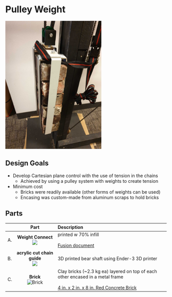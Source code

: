 # Pulley Weight
<img src="https://github.com/UniKlo/PaintBot/blob/master/img_gif/pulley%20weights.jpg" height="400px"/>

## Design Goals
* Develop Cartesian plane control with the use of tension in the chains
  * Achieved by using a pulley system with weights to create tension
* Minimum cost
  * Bricks were readily available (other forms of weights can be used)
  * Encasing was custom-made from aluminum scraps to hold bricks

## Parts
| | Part | Description |
|:-| :--:| :--- |
A. | **Weight Connect** <br/> <img src="https://imgur.com/0aqqdF9.jpg" width="200"> | printed w 70% infill <br/><br/> [Fusion document](https://a360.co/2piFbqn)
B. | **acrylic cut chain guide** <br/> <img src="https://imgur.com/XQz3el3.jpg" width="200"> | 3D printed bear shaft using Ender-3 3D printer 
C. | **Brick** <br/> <img width="200" alt="Brick" src="https://user-images.githubusercontent.com/49771001/69483534-3ff25100-0ddd-11ea-906d-ec8af0639247.png"> | Clay bricks (~2.3 kg ea) layered on top of each other encased in a metal frame <br/><br/> [4 in. x 2 in. x 8 in. Red Concrete Brick](https://www.homedepot.com/p/4-in-x-2-in-x-8-in-Red-Concrete-Brick-100003009/100321940)
